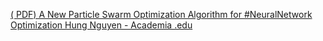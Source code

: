 [( PDF) A New Particle Swarm Optimization Algorithm for #NeuralNetwork Optimization   Hung Nguyen - Academia .edu](https://qi.tc/qi/115341)